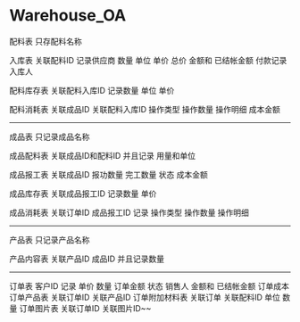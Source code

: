 # Warehouse_OA

配料表 只存配料名称

入库表 关联配料ID 记录供应商 数量 单位 单价 总价 金额和 已结帐金额 付款记录 入库人

配料库存表 关联配料入库ID 记录数量 单位 单价

配料消耗表 关联成品ID 关联配料入库ID 操作类型 操作数量 操作明细 成本金额

-------------------------------------------------------------------------------------------

成品表 只记录成品名称

成品配料表 关联成品ID和配料ID 并且记录 用量和单位

成品报工表 关联成品ID 报功数量 完工数量 状态 成本金额

成品库存表 关联成品报工ID 记录数量 单价

成品消耗表 关联订单ID 成品报工ID 记录 操作类型 操作数量 操作明细

-------------------------------------------------------------------------------------------

产品表 只记录产品名称

产品内容表 关联产品ID 成品ID 并且记录数量

-------------------------------------------------------------------------------------------

订单表 客户ID 记录 单价 数量 订单金额 状态 销售人 金额和 已结帐金额 订单成本
订单产品表 关联订单ID 关联产品ID
订单附加材料表 关联订单 关联配料ID 单位 数量
订单图片表 关联订单ID 关联图片ID~~ 
